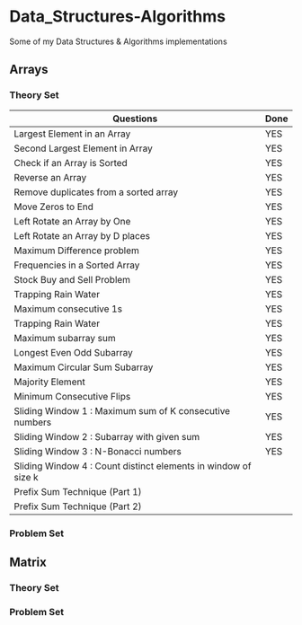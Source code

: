 # Data_Structures-Algorithms
Some of my Data Structures &amp; Algorithms implementations 

## Arrays
### Theory Set
|Questions|Done|
|---------|-------|
|  Largest Element in an Array |YES|
|  Second Largest Element in Array |YES|
|  Check if an Array is Sorted |YES|
|  Reverse an Array |YES|
|  Remove duplicates from a sorted array |YES|
|  Move Zeros to End |YES|
|  Left Rotate an Array by One |YES|
|  Left Rotate an Array by D places |YES|
|  Maximum Difference problem  |YES|
|  Frequencies in a Sorted Array  |YES|
|  Stock Buy and Sell Problem |YES|
|  Trapping Rain Water|YES|
|  Maximum consecutive 1s|YES|
|  Trapping Rain Water|YES|
|  Maximum subarray sum |YES|
|  Longest Even Odd Subarray |YES|
|  Maximum Circular Sum Subarray |YES|
|  Majority Element |YES|
|  Minimum Consecutive Flips |YES|
|  Sliding Window 1 : Maximum sum of K consecutive numbers|YES|
|  Sliding Window 2 : Subarray with given sum|YES|
|  Sliding Window 3 : N-Bonacci numbers|YES|
|  Sliding Window 4 : Count distinct elements in window of size k||
|  Prefix Sum Technique (Part 1) ||
|  Prefix Sum Technique (Part 2) ||
### Problem Set

## Matrix
### Theory Set
### Problem Set
